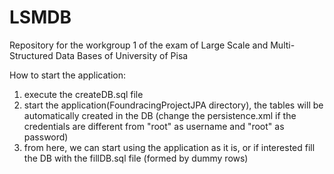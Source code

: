 # LSMDB
Repository for the workgroup 1 of the exam of Large Scale and Multi-Structured Data Bases of  University of Pisa

How to start the application:
1.  execute the createDB.sql file
2.   start the application(FoundracingProjectJPA directory), the tables will be automatically created in the DB (change the persistence.xml if the credentials are different from "root" as username and "root" as password) 
3.  from here, we can start using the application as it is, or if interested fill the DB with the fillDB.sql file (formed by dummy rows)
